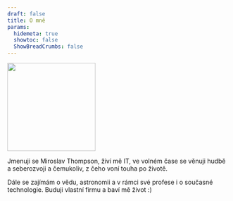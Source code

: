 ```yaml
---
draft: false
title: O mně
params:
  hidemeta: true
  showtoc: false
  ShowBreadCrumbs: false
---
```


<img src="/ich.jpg" width="200" />

Jmenuji se Miroslav Thompson, živí mě IT, ve volném čase se věnuji hudbě a seberozvoji a čemukoliv, z čeho voní touha po životě.

Dále se zajímám o vědu, astronomii a v rámci své profese i o současné technologie. Buduji vlastní firmu a baví mě život :)
